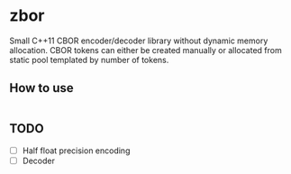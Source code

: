 # zbor

Small C++11 CBOR encoder/decoder library without dynamic memory allocation. CBOR tokens can either be created manually or
allocated from static pool templated by number of tokens.

## How to use

```cpp

```

## TODO

- [ ] Half float precision encoding
- [ ] Decoder